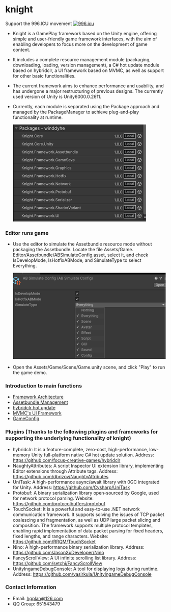 # knight
Support the 996.ICU movement
<a href="https://996.icu"><img src="https://img.shields.io/badge/link-996.icu-red.svg" alt="996.icu"></a>

* Knight is a GamePlay framework based on the Unity engine, offering simple and user-friendly game framework interfaces, with the aim of enabling developers to focus more on the development of game content.
* It includes a complete resource management module (packaging, downloading, loading, version management), a C# hot update module based on hybridclr, a UI framework based on MVMC, as well as support for other basic functionalities.
* The current framework aims to enhance performance and usability, and has undergone a major restructuring of previous designs. The currently used version of Unity is Unity6000.0.26f1.
* Currently, each module is separated using the Package approach and managed by the PackageManager to achieve plug-and-play functionality at runtime.
  
  ![Framework Architecture of knight](https://github.com/winddyhe/knight/blob/master/Doc/res/images/img_1.png)

### Editor runs game
* Use the editor to simulate the Assetbundle resource mode without packaging the Assetbundle. Locate the file Assets/Game. Editor/Assetbundle/ABSimulateConfig.asset, select it, and check IsDevelopMode, IsHotfixABMode, and SimulateType to select Everything.
  
  ![Knight Editor Simulation Mode](https://github.com/winddyhe/knight/blob/master/Doc/res/images/img_2.png)
* Open the Assets/Game/Scene/Game.unity scene, and click "Play" to run the game demo.

### Introduction to main functions
* [Framework Architecture](https://github.com/winddyhe/knight/blob/master/Doc/english-doc/FrameworkArchitecture.md)
* [Assetbundle Management](https://github.com/winddyhe/knight/blob/master/Doc/english-doc/AssetbundleManagement.md)
* [hybridclr hot update](https://github.com/winddyhe/knight/blob/master/Doc/english-doc/Hybridclr-HotUpdate.md)
* [MVMC's UI Framework](https://github.com/winddyhe/knight/blob/master/Doc/english-doc/MVMC-UIFramework.md)
* [GameConfig](https://github.com/winddyhe/knight/blob/master/Doc/english-doc/GameConfig.md)

### Plugins (Thanks to the following plugins and frameworks for supporting the underlying functionality of knight)
* hybridclr: It is a feature-complete, zero-cost, high-performance, low-memory Unity full-platform native C# hot update solution. Address: https://github.com/focus-creative-games/hybridclr
* NaughtyAttributes: A script Inspector UI extension library, implementing Editor extensions through Attribute tags. Address: https://github.com/dbrizov/NaughtyAttributes
* UniTask: A high-performance async/await library with 0GC integrated for Unity. Address: https://github.com/Cysharp/UniTask
* Protobuf: A binary serialization library open-sourced by Google, used for network protocol parsing. Website: https://github.com/protocolbuffers/protobuf
* TouchSocket: It is a powerful and easy-to-use .NET network communication framework. It supports solving the issues of TCP packet coalescing and fragmentation, as well as UDP large packet slicing and composition. The framework supports multiple protocol templates, enabling rapid implementation of data packet parsing for fixed headers, fixed lengths, and range characters. Website: https://github.com/RRQM/TouchSocket
* Nino: A high-performance binary serialization library. Address: https://github.com/JasonXuDeveloper/Nino
* FancyScrollView: A UI infinite scrolling list library. Address: https://github.com/setchi/FancyScrollView
* UnityIngameDebugConsole: A tool for displaying logs during runtime. Address: https://github.com/yasirkula/UnityIngameDebugConsole

### Contact Information
* Email: hgplan@126.com 
* QQ Group: 651543479
